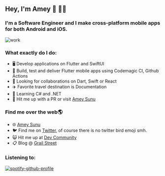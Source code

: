 ## Hey, I'm Amey :wave:  :man_technologist:

### I'm a Software Engineer and I make cross-platform mobile apps for both Android and iOS.

  <!-- *Write once, deploy on multiple platforms*
  <br>
![meme](https://user-images.githubusercontent.com/48415436/90749865-ac52a000-e2dc-11ea-9141-ca27d78eb19c.jpg)  -->

![work](https://user-images.githubusercontent.com/48415436/94673880-0dc84e80-0320-11eb-9700-e6a4be04e5fc.jpg)

### What exactly do I do:
* 🖥️ Develop applications on Flutter and SwiftUI
* 🔬 Build, test and deliver Flutter mobile apps using Codemagic CI, Github Actions
* 🍁 Looking for collaborations on Dart, Swift or React
* ✈️ Favorite travel destination is Documentation
* 🙏 Learning C# and .NET
* 💁 Hit me up with a PR or visit [Amey Sunu](https://ameysunu.github.io)


### Find me over the web🌎
* 🌐 [Amey Sunu](https://ameysunu.github.io)
* 🐦 Find me on [Twitter](https://twitter.com/ameysunu), of course there is no twitter bird emoji smh.
* 😺 Hit me up at [Dev Community](http://dev.to/ameysunu)
* 📋 Blog @ [Grail Street](https://quiet-cranachan-9703db.netlify.app/)

### Listening to: 
[![spotify-github-profile](https://spotify-github-profile.kittinanx.com/api/view?uid=kca3p5csb417j20m92lzqlw1e&cover_image=true&theme=novatorem&show_offline=false&background_color=121212&interchange=false&bar_color=53b14f&bar_color_cover=false)](https://github.com/kittinan/spotify-github-profile)
